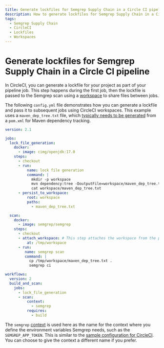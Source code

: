 ```yaml
---
title: Generate lockfiles for Semgrep Supply Chain in a Circle CI pipeline
description: How to generate lockfiles for Semgrep Supply Chain in a Circle CI pipeline.
tags:
  - Semgrep Supply Chain
  - CircleCI
  - Lockfiles
  - Workspaces
---
```


# Generate lockfiles for Semgrep Supply Chain in a Circle CI pipeline

In CircleCI, you can generate a lockfile for your project as part of your pipeline job. This step happens during the first job, then the lockfile is passed to the Semgrep scan using a [workspace](https://circleci.com/docs/workspaces/) to share files between jobs.

The following `config.yml` file demonstrates how you can generate a lockfile and pass it to subsequent jobs using CircleCI workspaces. This example uses a `maven_dep_tree.txt` file, which [typically needs to be generated](/docs/semgrep-supply-chain/setup-maven) from a `pom.xml` for Maven dependency tracking.

```yaml
version: 2.1

jobs:
  lock_file_generation:
    docker:
      - image: cimg/openjdk:17.0
    steps:
      - checkout
      - run:
          name: lock file generation
          command: |
            mkdir -p workspace
            mvn dependency:tree -DoutputFile=workspace/maven_dep_tree.txt
            cat workspace/maven_dep_tree.txt
      - persist_to_workspace:
          root: workspace
          paths:
            - maven_dep_tree.txt

  scan:
    docker:
      - image: semgrep/semgrep
    steps:
      - checkout
      - attach_workspace: # This step attaches the workspace from the previous job
          at: /tmp/workspace
      - run:
         name: semgrep scan
         command: |
           cp /tmp/workspace/maven_dep_tree.txt .
           semgrep ci

workflows:
  version: 2
  build_and_scan:
    jobs:
      - lock_file_generation
      - scan:
          context:
            - semgrep
          requires:
            - build
```

The `semgrep` [context](https://circleci.com/docs/contexts/) is used here as the name for the context where you define the environment variables Semgrep needs, such as the `SEMGREP_APP_TOKEN`. This is similar to the [sample configuration for CircleCI](/semgrep-ci/sample-ci-configs/#sample-circleci-configuration-snippet). You can choose to give the context a different name if you prefer.
